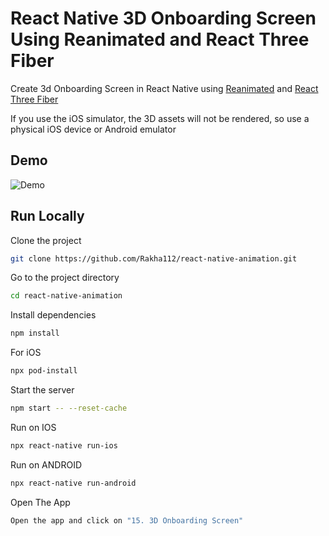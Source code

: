 # React Native 3D Onboarding Screen Using Reanimated and React Three Fiber

Create 3d Onboarding Screen in React Native using [Reanimated](https://docs.swmansion.com/react-native-reanimated/docs) and [React Three Fiber](https://docs.pmnd.rs/react-three-fiber/getting-started/introduction)

If you use the iOS simulator, the 3D assets will not be rendered, so use a physical iOS device or Android emulator

## Demo

![Demo](https://github.com/Rakha112/react-native-animation/blob/main/src/15-React-Native-3D-Onboarding/Demo.gif)

## Run Locally

Clone the project

```bash
git clone https://github.com/Rakha112/react-native-animation.git
```

Go to the project directory

```bash
cd react-native-animation
```

Install dependencies

```bash
npm install
```

For iOS

```bash
npx pod-install
```

Start the server

```bash
npm start -- --reset-cache
```

Run on IOS

```bash
npx react-native run-ios
```

Run on ANDROID

```bash
npx react-native run-android
```

Open The App

```bash
Open the app and click on "15. 3D Onboarding Screen"
```
